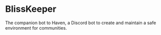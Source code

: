 # BlissKeeper
The companion bot to Haven, a Discord bot to create and maintain a safe environment for communities.
